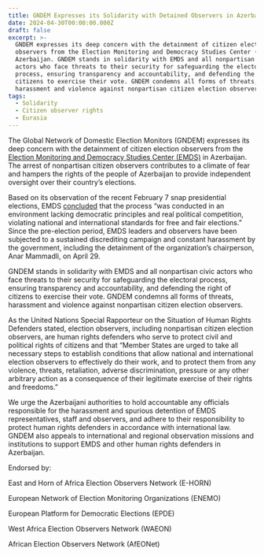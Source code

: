 ```yaml
---
title: GNDEM Expresses its Solidarity with Detained Observers in Azerbaijan
date: 2024-04-30T00:00:00.000Z
draft: false
excerpt: >-
  GNDEM expresses its deep concern with the detainment of citizen election
  observers from the Election Monitoring and Democracy Studies Center (EMDS) in
  Azerbaijan. GNDEM stands in solidarity with EMDS and all nonpartisan civic
  actors who face threats to their security for safeguarding the electoral
  process, ensuring transparency and accountability, and defending the right of
  citizens to exercise their vote. GNDEM condemns all forms of threats,
  harassment and violence against nonpartisan citizen election observers.
tags:
  - Solidarity
  - Citizen observer rights
  - Eurasia
---
```


The Global Network of Domestic Election Monitors (GNDEM) expresses its deep concern with the detainment of citizen election observers from the [Election Monitoring and Democracy Studies Center (EMDS)](https://twitter.com/SMDT_EMDS) in Azerbaijan. The arrest of nonpartisan citizen observers contributes to a climate of fear and hampers the rights of the people of Azerbaijan to provide independent oversight over their country’s elections.

Based on its observation of the recent February 7 snap presidential elections, EMDS [concluded](https://twitter.com/SMDT_EMDS/status/1755585228498727310) that the process “was conducted in an environment lacking democratic principles and real political competition, violating national and international standards for free and fair elections.” Since the pre-election period, EMDS leaders and observers have been subjected to a sustained discrediting campaign and constant harassment by the government, including the detainment of the organization’s chairperson, Anar Mammadli, on April 29.

GNDEM stands in solidarity with EMDS and all nonpartisan civic actors who face threats to their security for safeguarding the electoral process, ensuring transparency and accountability, and defending the right of citizens to exercise their vote. GNDEM condemns all forms of threats, harassment and violence against nonpartisan citizen election observers.

As the United Nations Special Rapporteur on the Situation of Human Rights Defenders stated, election observers, including nonpartisan citizen election observers, are human rights defenders who serve to protect civil and political rights of citizens and that “Member States are urged to take all necessary steps to establish conditions that allow national and international election observers to effectively do their work, and to protect them from any violence, threats, retaliation, adverse discrimination, pressure or any other arbitrary action as a consequence of their legitimate exercise of their rights and freedoms.”

We urge the Azerbaijani authorities to hold accountable any officials responsible for the harassment and spurious detention of EMDS representatives, staff and observers, and adhere to their responsibility to protect human rights defenders in accordance with international law. GNDEM also appeals to international and regional observation missions and institutions to support EMDS and other human rights defenders in Azerbaijan.

Endorsed by:

East and Horn of Africa Election Observers Network (E-HORN)

European Network of Election Monitoring Organizations (ENEMO)

European Platform for Democratic Elections (EPDE)

West Africa Election Observers Network (WAEON)

African Election Observers Network (AfEONet)
